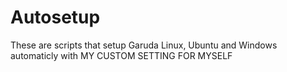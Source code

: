 # Autosetup

These are scripts that setup Garuda Linux, Ubuntu and Windows automaticly with MY CUSTOM SETTING FOR MYSELF
